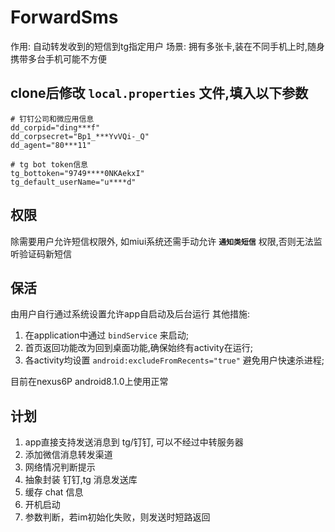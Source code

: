# ForwardSms

作用: 自动转发收到的短信到tg指定用户
场景: 拥有多张卡,装在不同手机上时,随身携带多台手机可能不方便

## clone后修改 `local.properties` 文件,填入以下参数
```properties
# 钉钉公司和微应用信息
dd_corpid="ding***f"
dd_corpsecret="Bp1_***YvVQi-_Q"
dd_agent="80***11"

# tg bot token信息
tg_bottoken="9749****0NKAekxI"
tg_default_userName="u****d"
```

## 权限
除需要用户允许短信权限外, 如miui系统还需手动允许 **`通知类短信`** 权限,否则无法监听验证码新短信

## 保活
由用户自行通过系统设置允许app自启动及后台运行
其他措施:
1. 在application中通过 `bindService` 来启动;
3. 首页返回功能改为回到桌面功能,确保始终有activity在运行;
4. 各activity均设置 `android:excludeFromRecents="true"` 避免用户快速杀进程;

目前在nexus6P android8.1.0上使用正常

## 计划
1. app直接支持发送消息到 tg/钉钉, 可以不经过中转服务器
2. 添加微信消息转发渠道
3. 网络情况判断提示
4. 抽象封装 钉钉,tg 消息发送库
5. 缓存 chat 信息
6. 开机启动
7. 参数判断，若im初始化失败，则发送时短路返回